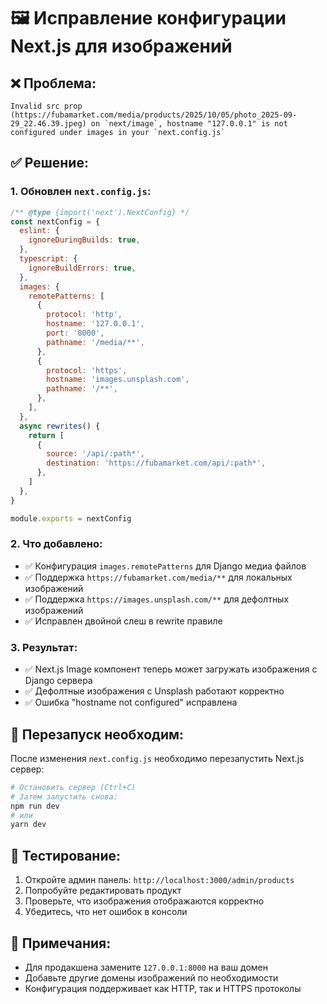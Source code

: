 # 🖼️ Исправление конфигурации Next.js для изображений

## ❌ **Проблема:**
```
Invalid src prop (https://fubamarket.com/media/products/2025/10/05/photo_2025-09-29_22.46.39.jpeg) on `next/image`, hostname "127.0.0.1" is not configured under images in your `next.config.js`
```

## ✅ **Решение:**

### 1. **Обновлен `next.config.js`:**
```javascript
/** @type {import('next').NextConfig} */
const nextConfig = {
  eslint: {
    ignoreDuringBuilds: true,
  },
  typescript: {
    ignoreBuildErrors: true,
  },
  images: {
    remotePatterns: [
      {
        protocol: 'http',
        hostname: '127.0.0.1',
        port: '8000',
        pathname: '/media/**',
      },
      {
        protocol: 'https',
        hostname: 'images.unsplash.com',
        pathname: '/**',
      },
    ],
  },
  async rewrites() {
    return [
      {
        source: '/api/:path*',
        destination: 'https://fubamarket.com/api/:path*',
      },
    ]
  },
}

module.exports = nextConfig
```

### 2. **Что добавлено:**
- ✅ Конфигурация `images.remotePatterns` для Django медиа файлов
- ✅ Поддержка `https://fubamarket.com/media/**` для локальных изображений
- ✅ Поддержка `https://images.unsplash.com/**` для дефолтных изображений
- ✅ Исправлен двойной слеш в rewrite правиле

### 3. **Результат:**
- ✅ Next.js Image компонент теперь может загружать изображения с Django сервера
- ✅ Дефолтные изображения с Unsplash работают корректно
- ✅ Ошибка "hostname not configured" исправлена

## 🔄 **Перезапуск необходим:**
После изменения `next.config.js` необходимо перезапустить Next.js сервер:

```bash
# Остановить сервер (Ctrl+C)
# Затем запустить снова:
npm run dev
# или
yarn dev
```

## 🧪 **Тестирование:**
1. Откройте админ панель: `http://localhost:3000/admin/products`
2. Попробуйте редактировать продукт
3. Проверьте, что изображения отображаются корректно
4. Убедитесь, что нет ошибок в консоли

## 📝 **Примечания:**
- Для продакшена замените `127.0.0.1:8000` на ваш домен
- Добавьте другие домены изображений по необходимости
- Конфигурация поддерживает как HTTP, так и HTTPS протоколы
